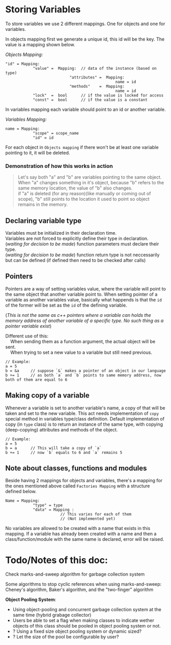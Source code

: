 # Storing Variables


To store variables we use 2 different mappings. One for objects and one for variables.


In objects mapping first we generate a unique id, this id will be the key. The value is a mapping shown below.

*Objects Mapping:*

    "id" = Mapping:
                "value" =  Mapping:  // data of the instance (based on type)
                                "attributes" =  Mapping:
                                                    name = id
                                "methods"    =  Mapping:
                                                    name = id
                "lock"  =  bool      // if the value is locked for access
                "const" =  bool      // if the value is a constant


In variables mapping each variable should point to an id or another variable.

*Variables Mapping:*

    name = Mapping:
                "scope" = scope_name
                "id" = id


For each object in `Objects mapping` if there won't be at least one variable pointing to it, it will be deleted.


### Demonstration of how this works in action

> Let's say both "a" and "b" are variables pointing to the same object.\
> When "a" changes something in it's object, because "b" refers to the same memory location, the value of "b" also changes.\
> if "a" is deleted (for any reason)(like manually or coming out of scope), "b" still points to the location it used to point so object remains in the memory.



## Declaring variable type

Variables must be initialized in their declaration time.\
Variables are not forced to explicitly define their type in declaration.\
(*waiting for decision to be made*) function parameters must declare their type.\
(*waiting for decision to be made*) function return type is not neccessarily but can be defined (if defined then need to be checked after calls)



## Pointers

Pointers are a way of setting variables value, where the variable will point to the same object that another variable point to.
When setting pointer of a variable as another variables value, basically what happends is that the `id` of the former will be set as the `id` of the defining variable.

(*This is not the same as c++ pointers where a variable can holds the memory address of another variable of a specific type. No such thing as a pointer variable exist*)

Different use of this:\
    &nbsp; &nbsp; When sending them as a function argument, the actual object will be sent.\
    &nbsp; &nbsp; When trying to set a new value to a variable but still need previous.

    // Example:
    a = 5
    b = &a     // suppose `&` makes a pointer of an object in our language
    b += 1     // as both `a` and `b` points to same memory address, now both of them are equal to 6



## Making copy of a variable

Whenever a variable is set to another variable's name, a copy of that will be taken and set to the new variable.
This act needs implementation of `copy` special method in variables type/class definition.
Default implementation of copy (in `type` class) is to return an instance of the same type, with copying (deep-copying) attributes and methods of the object.

    // Example:
    a = 5
    b = a      // This will take a copy of `a`
    b += 1     // now `b` equals to 6 and `a` remains 5



## Note about classes, functions and modules

Beside having 2 mappings for objects and variables, there's a mapping for the ones mentioned above called `Factories Mapping` with a structure defined below.

    Name = Mapping:
                "type" = type
                "data" = Mapping :
                            // This varies for each of them
                            // (Not implemented yet)

No variables are allowed to be created with a name that exists in this mapping. If a variable has already been created with a name and then a class/function/module with the same name is declared, error will be raised.




# Todo/Notes of this doc:

Check marks-and-sweep algorithm for garbage collection system

Some algorithms to stop cyclic references when using marks-and-sweep: Cheney's algorithm, Baker's algorithm, and the "two-finger" algorithm

**Object Pooling System**:

- Using object-pooling and concurrent garbage collection system at the same time (hybrid grabage collector)
- Users be able to set a flag when making classes to indicate wether objects of this class should be pooled in object pooling system or not.
- ? Using a fixed size object pooling system or dynamic sized?
- ? Let the size of the pool be configurable by user?